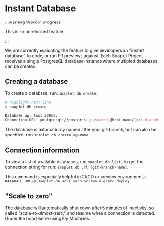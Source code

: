 # Instant Database

:::warning Work in progress

This is an unreleased feature.

:::

We are currently evaluating the feature to give developers an "instant database" to code, or run PR previews against. Each Snaplet Project receives a single PostgresQL database instance where multipled databases can be created.

## Creating a database

To create a database, run: `snaplet db create`.

```bash
# highlight-next-line
$ snaplet db create

Database up, took 300ms.
Connection URL: postgresql://postgres:[password]@host.name/[git-branch-name]
```

The database is automatically named after your git-branch, but can also be specified, run `snaplet db create my-name`.

## Connection information

To view a list of available databases, run `snaplet db list`.
To get the connection string for run: `snaplet db url [git-branch-name]`.

This command is especially helpful in CI/CD or preview environments:
`DATABASE_URL=$(snaplet db url) yarn prisma migrate deploy`


## "Scale to zero"

The database will automatically shut down after 5 minutes of inactivity, so called "scale-to-almost-zero," and resume when a connection is detected. Under the hood we're using Fly Machines.
